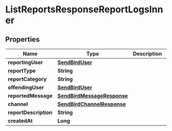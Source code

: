 

# ListReportsResponseReportLogsInner


## Properties

| Name | Type | Description | Notes |
|------------ | ------------- | ------------- | -------------|
|**reportingUser** | [**SendBirdUser**](SendBirdUser.md) |  |  [optional] |
|**reportType** | **String** |  |  [optional] |
|**reportCategory** | **String** |  |  [optional] |
|**offendingUser** | [**SendBirdUser**](SendBirdUser.md) |  |  [optional] |
|**reportedMessage** | [**SendBirdMessageResponse**](SendBirdMessageResponse.md) |  |  [optional] |
|**channel** | [**SendBirdChannelResponse**](SendBirdChannelResponse.md) |  |  [optional] |
|**reportDescription** | **String** |  |  [optional] |
|**createdAt** | **Long** |  |  [optional] |



